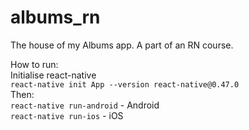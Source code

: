 # albums_rn
The house of my Albums app. A part of an RN course.

How to run: <br />
Initialise react-native <br />
`react-native init App --version react-native@0.47.0` <br/>
Then:<br/>
`react-native run-android` - Android<br/>
`react-native run-ios` - iOS
